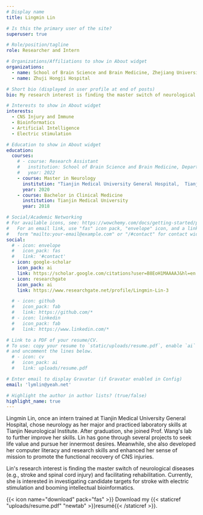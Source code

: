 ```yaml
---
# Display name
title: Lingmin Lin

# Is this the primary user of the site?
superuser: true

# Role/position/tagline
role: Researcher and Intern

# Organizations/Affiliations to show in About widget
organizations:
  - name: School of Brain Science and Brain Medicine, Zhejiang University
  - name: Zhuji Hongji Hospital

# Short bio (displayed in user profile at end of posts)
bio: My research interest is finding the master switch of neurological disease (e.g., stroke and spinal cord injury) and facilitating rehabilitation. Currently, I am interested in investigating candidate targets for stroke with electric stimulation and booming intellectual bioinformatics.

# Interests to show in About widget
interests:
  - CNS Injury and Immune
  - Bioinformatics
  - Artificial Intelligence
  - Electric stimulation

# Education to show in About widget
education:
  courses:
    # - course: Research Assistant
    #   institution: School of Brain Science and Brain Medicine, Department of Rehabilitation Medicine in the First Affiliated Hospital of Zhejiang University
    #   year: 2022
    - course: Master in Neurology
      institution: "Tianjin Medical University General Hospital,  Tianjin Neurological Institute"
      year: 2020
    - course: Bachelor in Clinical Medicine
      institution: Tianjin Medical University
      year: 2018

# Social/Academic Networking
# For available icons, see: https://wowchemy.com/docs/getting-started/page-builder/#icons
#   For an email link, use "fas" icon pack, "envelope" icon, and a link in the
#   form "mailto:your-email@example.com" or "/#contact" for contact widget.
social:
  # - icon: envelope
  #   icon_pack: fas
  #   link: '#contact'
  - icon: google-scholar 
    icon_pack: ai
    link: https://scholar.google.com/citations?user=B8EoH1MAAAAJ&hl=en
  - icon: researchgate
    icon_pack: ai
    link: https://www.researchgate.net/profile/Lingmin-Lin-3

  # - icon: github
  #   icon_pack: fab
  #   link: https://github.com/*
  # - icon: linkedin
  #   icon_pack: fab
  #   link: https://www.linkedin.com/*

# Link to a PDF of your resume/CV.
# To use: copy your resume to `static/uploads/resume.pdf`, enable `ai` icons in `params.toml`,
# and uncomment the lines below.
  # - icon: cv
  #   icon_pack: ai
  #   link: uploads/resume.pdf

# Enter email to display Gravatar (if Gravatar enabled in Config)
email: 'lymlin@yeah.net'

# Highlight the author in author lists? (true/false)
highlight_name: true
---
```


Lingmin Lin, once an intern trained at Tianjin Medical University General Hospital, chose neurology as her major and practiced laboratory skills at Tianjin Neurological Institute. After graduation, she joined Prof. Wang's lab to further improve her skills. Lin has gone through several projects to seek life value and pursue her innermost desires. Meanwhile, she also developed her computer literacy and research skills and enhanced her sense of mission to promote the functional recovery of CNS injuries.

Lin's research interest is finding the master switch of neurological diseases (e.g., stroke and spinal cord injury) and facilitating rehabilitation. Currently, she is interested in investigating candidate targets for stroke with electric stimulation and booming intellectual bioinformatics.


{{< icon name="download" pack="fas" >}} Download my {{< staticref "uploads/resume.pdf" "newtab" >}}resumé{{< /staticref >}}.
